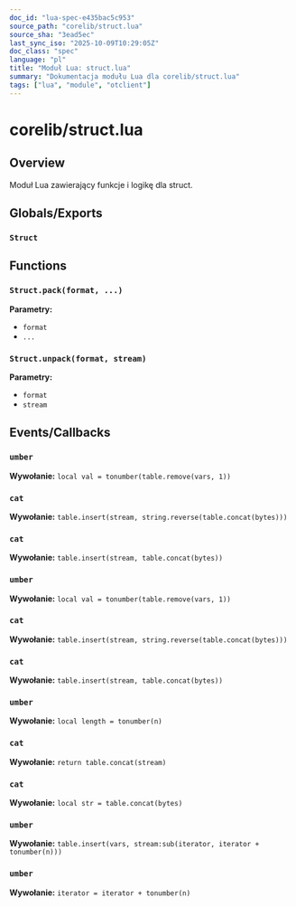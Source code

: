 ```yaml
---
doc_id: "lua-spec-e435bac5c953"
source_path: "corelib/struct.lua"
source_sha: "3ead5ec"
last_sync_iso: "2025-10-09T10:29:05Z"
doc_class: "spec"
language: "pl"
title: "Moduł Lua: struct.lua"
summary: "Dokumentacja modułu Lua dla corelib/struct.lua"
tags: ["lua", "module", "otclient"]
---
```


# corelib/struct.lua

## Overview

Moduł Lua zawierający funkcje i logikę dla struct.

## Globals/Exports

### `Struct`

## Functions

### `Struct.pack(format, ...)`

**Parametry:**

- `format`
- `...`

### `Struct.unpack(format, stream)`

**Parametry:**

- `format`
- `stream`

## Events/Callbacks

### `umber`

**Wywołanie:** `local val = tonumber(table.remove(vars, 1))`

### `cat`

**Wywołanie:** `table.insert(stream, string.reverse(table.concat(bytes)))`

### `cat`

**Wywołanie:** `table.insert(stream, table.concat(bytes))`

### `umber`

**Wywołanie:** `local val = tonumber(table.remove(vars, 1))`

### `cat`

**Wywołanie:** `table.insert(stream, string.reverse(table.concat(bytes)))`

### `cat`

**Wywołanie:** `table.insert(stream, table.concat(bytes))`

### `umber`

**Wywołanie:** `local length = tonumber(n)`

### `cat`

**Wywołanie:** `return table.concat(stream)`

### `cat`

**Wywołanie:** `local str = table.concat(bytes)`

### `umber`

**Wywołanie:** `table.insert(vars, stream:sub(iterator, iterator + tonumber(n)))`

### `umber`

**Wywołanie:** `iterator = iterator + tonumber(n)`
